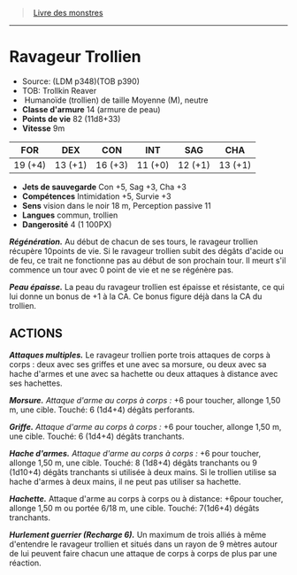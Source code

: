 ﻿> [Livre des monstres](tome_of_beasts.md)

---

# Ravageur Trollien

- Source: (LDM p348)(TOB p390)
- TOB: Trollkin Reaver
-  Humanoïde (trollien) de taille Moyenne (M), neutre
- **Classe d'armure** 14 (armure de peau)
- **Points de vie** 82 (11d8+33)
- **Vitesse** 9m

|FOR|DEX|CON|INT|SAG|CHA|
|---|---|---|---|---|---|
|19 (+4)|13 (+1)|16 (+3)|11 (+0)|12 (+1)|13 (+1)|

- **Jets de sauvegarde** Con +5, Sag +3, Cha +3
- **Compétences** Intimidation +5, Survie +3
- **Sens** vision dans le noir 18 m, Perception passive 11
- **Langues** commun, trollien
- **Dangerosité** 4 (1 100PX)

**_Régénération._** Au début de chacun de ses tours, le ravageur trollien récupère 10points de vie. Si le ravageur trollien subit des dégâts d'acide ou de feu, ce trait ne fonctionne pas au début de son prochain tour. Il meurt s'il commence un tour avec 0 point de vie et ne se régénère pas.

**_Peau épaisse._** La peau du ravageur trollien est épaisse et résistante, ce qui lui donne un bonus de +1 à la CA. Ce bonus figure déjà dans la CA du trollien.

## ACTIONS

**_Attaques multiples._** Le ravageur trollien porte trois attaques de corps à corps : deux avec ses griffes et une avec sa morsure, ou deux avec sa hache d'armes et une avec sa hachette ou deux attaques à distance avec ses hachettes.

**_Morsure._** _Attaque d'arme au corps à corps :_ +6 pour toucher, allonge 1,50 m, une cible. Touché: 6 (1d4+4) dégâts perforants.

**_Griffe._** _Attaque d'arme au corps à corps :_ +6 pour toucher, allonge 1,50 m, une cible. Touché: 6 (1d4+4) dégâts tranchants.

**_Hache d'armes._** _Attaque d'arme au corps à corps :_ +6 pour toucher, allonge 1,50 m, une cible. Touché: 8 (1d8+4) dégâts tranchants ou 9 (1d10+4) dégâts tranchants si utilisée à deux mains. Si le trollien utilise sa hache d'armes à deux mains, il ne peut pas utiliser sa hachette.

**_Hachette._** Attaque d'arme au corps à corps ou à distance: +6pour toucher, allonge 1,50 m ou portée 6/18 m, une cible. Touché: 7(1d6+4) dégâts tranchants.

**_Hurlement guerrier (Recharge 6)._** Un maximum de trois alliés à même d'entendre le ravageur trollien et situés dans un rayon de 9 mètres autour de lui peuvent faire chacun une attaque de corps à corps de plus par une réaction.

